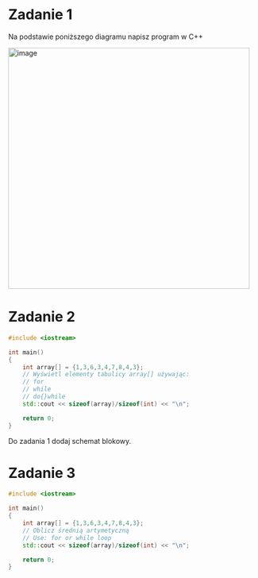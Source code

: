 # Zadanie 1
Na podstawie poniższego diagramu napisz program w C++

<img width="486" alt="image" src="https://user-images.githubusercontent.com/26519123/198257884-6f0b525a-6f4e-4180-8ef9-1be61b7ffc6e.png">

# Zadanie 2

```cpp
#include <iostream>

int main()
{
    int array[] = {1,3,6,3,4,7,8,4,3};
    // Wyświetl elementy tabulicy array[] używając:
    // for 
    // while 
    // do{}while
    std::cout << sizeof(array)/sizeof(int) << "\n";

    return 0;
}
```
Do zadania 1 dodaj schemat blokowy.

# Zadanie 3

```cpp
#include <iostream>

int main()
{
    int array[] = {1,3,6,3,4,7,8,4,3};
    // Oblicz średnią artymetyczną 
    // Use: for or while loop
    std::cout << sizeof(array)/sizeof(int) << "\n";

    return 0;
}
```

